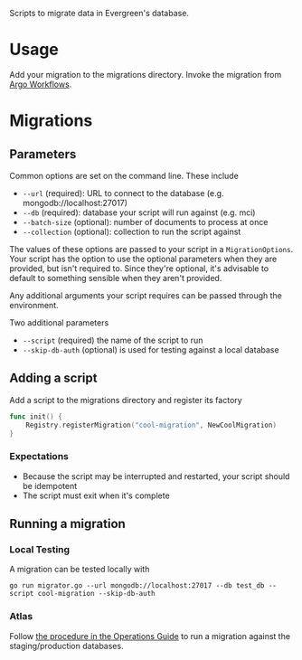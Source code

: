 Scripts to migrate data in Evergreen's database.

# Usage
Add your migration to the migrations directory. 
Invoke the migration from [Argo Workflows](https://kanopy.corp.mongodb.com/docs/beta/argo_workflows/).

# Migrations

## Parameters
Common options are set on the command line. These include
* `--url` (required): URL to connect to the database (e.g. mongodb://localhost:27017)
* `--db` (required): database your script will run against (e.g. mci)
* `--batch-size` (optional): number of documents to process at once
* `--collection` (optional): collection to run the script against

The values of these options are passed to your script in a `MigrationOptions`. Your script has the option to use the optional parameters when they are provided, but isn't required to. Since they're optional, it's advisable to default to something sensible when they aren't provided.

Any additional arguments your script requires can be passed through the environment.

Two additional parameters
* `--script` (required) the name of the script to run
* `--skip-db-auth` (optional) is used for testing against a local database

## Adding a script
Add a script to the migrations directory and register its factory
```go
func init() {
	Registry.registerMigration("cool-migration", NewCoolMigration)
}
```

### Expectations
* Because the script may be interrupted and restarted, your script should be idempotent
* The script must exit when it's complete

## Running a migration
### Local Testing
A migration can be tested locally with
```
go run migrator.go --url mongodb://localhost:27017 --db test_db --script cool-migration --skip-db-auth
```

### Atlas
Follow [the procedure in the Operations Guide](https://docs.google.com/document/d/14BTuPnzbSLCuewcMXFNQivkyUPy3Dsy1TYdF_9WVaBY/edit#heading=h.zh6mmdkbm119) to run a migration against the staging/production databases.
